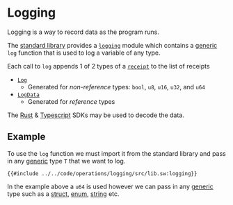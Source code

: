 # Logging

Logging is a way to record data as the program runs.

The [standard library](https://github.com/FuelLabs/sway/tree/master/sway-lib-std) provides a [`logging`](https://github.com/FuelLabs/sway/blob/master/sway-lib-std/src/logging.sw) module which contains a [generic](../language/generics/index.md) `log` function that is used to log a variable of any type.

Each call to `log` appends 1 of 2 types of a [`receipt`](https://github.com/FuelLabs/fuel-specs/blob/master/specs/protocol/abi.md#receipt) to the list of receipts

- [`Log`](https://github.com/FuelLabs/fuel-specs/blob/master/specs/protocol/abi.md#log-receipt)
  - Generated for _non-reference_ types: `bool`, `u8`, `u16`, `u32`, and `u64`
- [`LogData`](https://github.com/FuelLabs/fuel-specs/blob/master/specs/protocol/abi.md#logdata-receipt)
  - Generated for _reference_ types

The [Rust](https://fuellabs.github.io/fuels-rs/latest/) & [Typescript](https://fuellabs.github.io/fuels-ts/) SDKs may be used to decode the data.

## Example

To use the `log` function we must import it from the standard library and pass in any [generic](../language/generics/index.md) type `T` that we want to log.

```sway
{{#include ../../code/operations/logging/src/lib.sw:logging}}
```

In the example above a `u64` is used however we can pass in any [generic](../language/generics/index.md) type such as a [struct](../language/built-ins/structs.md), [enum](../language/built-ins/enums.md), [string](../language/built-ins/string.md) etc.
